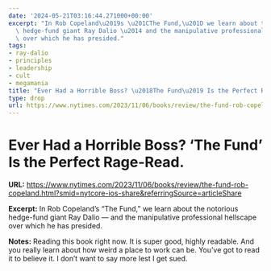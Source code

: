 ```yaml
---
date: '2024-05-21T03:16:44.271000+00:00'
excerpt: "In Rob Copeland\u2019s \u201CThe Fund,\u201D we learn about the notorious\
  \ hedge-fund giant Ray Dalio \u2014 and the manipulative professional hellscape\
  \ over which he has presided."
tags:
- ray-dalio
- principles
- leadership
- cult
- megamania
title: "Ever Had a Horrible Boss? \u2018The Fund\u2019 Is the Perfect Rage-Read."
type: drop
url: https://www.nytimes.com/2023/11/06/books/review/the-fund-rob-copeland.html?smid=nytcore-ios-share&referringSource=articleShare
---
```


# Ever Had a Horrible Boss? ‘The Fund’ Is the Perfect Rage-Read.

**URL:** https://www.nytimes.com/2023/11/06/books/review/the-fund-rob-copeland.html?smid=nytcore-ios-share&referringSource=articleShare

**Excerpt:** In Rob Copeland’s “The Fund,” we learn about the notorious hedge-fund giant Ray Dalio — and the manipulative professional hellscape over which he has presided.

**Notes:**
Reading this book right now. It is super good, highly readable. And you really learn about how weird a place to work can be.  You’ve got to read it to believe it. I don’t want to say more lest I get sued. 
